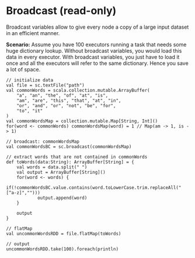 # Broadcast (read-only)
Broadcast variables allow to give every node a copy of a large input dataset in an efficient manner.

**Scenario:** Assume you have 100 executors running a task that needs some huge dictionary lookup. Without broadcast variables, you would load this data in every executor. With broadcast variables, you just have to load it once and all the executors will refer to the same dictionary. Hence you save a lot of space.

```
// initialize data
val file = sc.textFile("path")
val commonWords = scala.collection.mutable.ArrayBuffer(
    "a", "an", "the", "of", "at", "is", 
    "am", "are", "this", "that", "at", "in", 
    "or", "and", "or", "not", "be", "for", 
    "to", "it"
)
val commonWordsMap = collection.mutable.Map[String, Int]()
for(word <- commonWords) commonWordsMap(word) = 1 // Map(am -> 1, is -> 1)

// broadcast: commonWordsMap
val commonWordsBC = sc.broadcast(commonWordsMap)

// extract words that are not contained in commonWords
def toWords(data:String): ArrayBuffer[String] = {
    val words = data.split(" ")
    val output = ArrayBuffer[String]()
    for(word <- words) {
        if(!commonWordsBC.value.contains(word.toLowerCase.trim.replaceAll("[^a-z]","")))
            output.append(word)
    }

    output
}

// flatMap
val uncommonWordsRDD = file.flatMap(toWords)

// output
uncommonWordsRDD.take(100).foreach(println)
```

